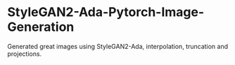 # StyleGAN2-Ada-Pytorch-Image-Generation
Generated great images using StyleGAN2-Ada,  interpolation, truncation and projections.
